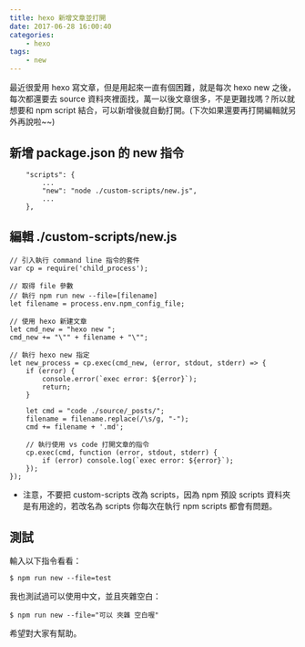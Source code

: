 ```yaml
---
title: hexo 新增文章並打開
date: 2017-06-28 16:00:40
categories:
    - hexo
tags: 
    - new
---
```


最近很愛用 hexo 寫文章，但是用起來一直有個困難，就是每次 hexo new 之後，每次都還要去 source 資料夾裡面找，萬一以後文章很多，不是更難找嗎？所以就想要和 npm script 結合，可以新增後就自動打開。(下次如果還要再打開編輯就另外再說啦~~)

<!--more-->

## 新增 package.json 的 new 指令

```
    "scripts": {
        ...
        "new": "node ./custom-scripts/new.js",
        ...
    },
```

## 編輯 ./custom-scripts/new.js

```
// 引入執行 command line 指令的套件
var cp = require('child_process');

// 取得 file 參數
// 執行 npm run new --file=[filename]
let filename = process.env.npm_config_file;

// 使用 hexo 新建文章
let cmd_new = "hexo new ";
cmd_new += "\"" + filename + "\"";

// 執行 hexo new 指定
let new_process = cp.exec(cmd_new, (error, stdout, stderr) => {
    if (error) {
        console.error(`exec error: ${error}`);
        return;
    }
    
    let cmd = "code ./source/_posts/";
    filename = filename.replace(/\s/g, "-");
    cmd += filename + '.md';

    // 執行使用 vs code 打開文章的指令
    cp.exec(cmd, function (error, stdout, stderr) {
        if (error) console.log(`exec error: ${error}`);
    });
});
```

- 注意，不要把 custom-scripts 改為 scripts，因為 npm 預設 scripts 資料夾是有用途的，若改名為 scripts 你每次在執行 npm scripts 都會有問題。

## 測試

輸入以下指令看看：

```
$ npm run new --file=test
```

我也測試過可以使用中文，並且夾雜空白：

```
$ npm run new --file="可以 夾雜 空白喔"
```

希望對大家有幫助。
